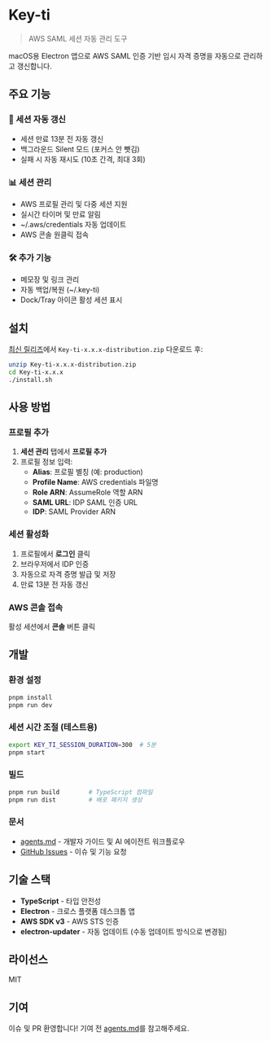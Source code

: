 # Key-ti

> AWS SAML 세션 자동 관리 도구

macOS용 Electron 앱으로 AWS SAML 인증 기반 임시 자격 증명을 자동으로 관리하고 갱신합니다.

## 주요 기능

### 🔐 세션 자동 갱신
- 세션 만료 13분 전 자동 갱신
- 백그라운드 Silent 모드 (포커스 안 뺏김)
- 실패 시 자동 재시도 (10초 간격, 최대 3회)

### 📊 세션 관리
- AWS 프로필 관리 및 다중 세션 지원
- 실시간 타이머 및 만료 알림
- ~/.aws/credentials 자동 업데이트
- AWS 콘솔 원클릭 접속

### 🛠️ 추가 기능
- 메모장 및 링크 관리
- 자동 백업/복원 (~/.key-ti)
- Dock/Tray 아이콘 활성 세션 표시

## 설치

[최신 릴리즈](https://github.com/kiduko/key-ti/releases/latest)에서 `Key-ti-x.x.x-distribution.zip` 다운로드 후:

```bash
unzip Key-ti-x.x.x-distribution.zip
cd Key-ti-x.x.x
./install.sh
```

## 사용 방법

### 프로필 추가
1. **세션 관리** 탭에서 **프로필 추가**
2. 프로필 정보 입력:
   - **Alias**: 프로필 별칭 (예: production)
   - **Profile Name**: AWS credentials 파일명
   - **Role ARN**: AssumeRole 역할 ARN
   - **SAML URL**: IDP SAML 인증 URL
   - **IDP**: SAML Provider ARN

### 세션 활성화
1. 프로필에서 **로그인** 클릭
2. 브라우저에서 IDP 인증
3. 자동으로 자격 증명 발급 및 저장
4. 만료 13분 전 자동 갱신

### AWS 콘솔 접속
활성 세션에서 **콘솔** 버튼 클릭

## 개발

### 환경 설정
```bash
pnpm install
pnpm run dev
```

### 세션 시간 조절 (테스트용)
```bash
export KEY_TI_SESSION_DURATION=300  # 5분
pnpm start
```

### 빌드
```bash
pnpm run build        # TypeScript 컴파일
pnpm run dist         # 배포 패키지 생성
```

### 문서
- [agents.md](agents.md) - 개발자 가이드 및 AI 에이전트 워크플로우
- [GitHub Issues](https://github.com/kiduko/key-ti/issues) - 이슈 및 기능 요청

## 기술 스택

- **TypeScript** - 타입 안전성
- **Electron** - 크로스 플랫폼 데스크톱 앱
- **AWS SDK v3** - AWS STS 인증
- **electron-updater** - 자동 업데이트 (수동 업데이트 방식으로 변경됨)

## 라이선스

MIT

## 기여

이슈 및 PR 환영합니다! 기여 전 [agents.md](agents.md)를 참고해주세요.
